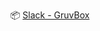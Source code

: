 📦 [Slack - GruvBox](https://raw.githubusercontent.com/Xedecimal/userstyles/master/gruvbox-slack.user.css)<br>
